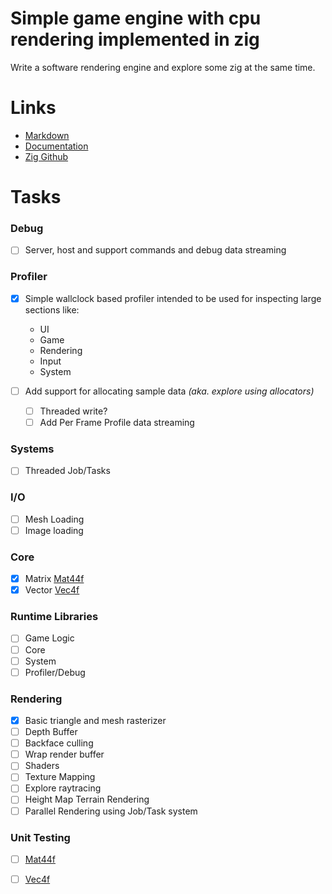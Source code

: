 # Simple game engine with cpu rendering implemented in zig

Write a software rendering engine and explore some zig at the same time.

# Links
  * [Markdown](https://guides.github.com/features/mastering-markdown)
  * [Documentation](https://ziglang.org/documentation/master)
  * [Zig Github](https://github.com/ziglang/zig)

# Tasks
  
  ### Debug
  - [ ] Server, host and support commands and debug data streaming

  ### Profiler
  - [x] Simple wallclock based profiler intended to be used for inspecting large sections like:
    * UI
    * Game
    * Rendering
    * Input
    * System

  - [ ] Add support for allocating sample data _(aka. explore using allocators)_
    - [ ] Threaded write?
    - [ ] Add Per Frame Profile data streaming 
  
### Systems
  - [ ] Threaded Job/Tasks  

### I/O
  - [ ] Mesh Loading
  - [ ] Image loading

### Core
  - [x] Matrix [Mat44f](src/core/matrix.zig)
  - [x] Vector [Vec4f](src/core/vector.zig)

### Runtime Libraries
  - [ ] Game Logic
  - [ ] Core
  - [ ] System
  - [ ] Profiler/Debug

### Rendering
  - [x] Basic triangle and mesh rasterizer
  - [ ] Depth Buffer
  - [ ] Backface culling
  - [ ] Wrap render buffer
  - [ ] Shaders
  - [ ] Texture Mapping
  - [ ] Explore raytracing
  - [ ] Height Map Terrain Rendering
  - [ ] Parallel Rendering using Job/Task system

### Unit Testing
  - [ ] [Mat44f](src/core/matrix.zig)
  - [ ] [Vec4f](src/core/vector.zig)

  